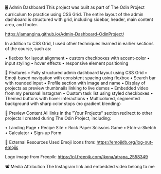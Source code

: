 🖥️ Admin Dashboard
This project was built as part of The Odin Project curriculum to practice using CSS Grid. The entire layout of the admin dashboard is structured with grid, including sidebar, header, main content area, and footer.

https://iamangina.github.io/Admin-Dashboard-OdinProject/

In addition to CSS Grid, I used other techniques learned in earlier sections of the course, such as:

• flexbox for layout alignment
• custom checkboxes with accent-color
• input styling
• hover effects
• responsive element positioning

🎯 Features
• Fully structured admin dashboard layout using CSS Grid
• Emoji-based navigation with consistent spacing using flexbox
• Search bar with rounded input
• Profile section with image and name
• Display of projects as preview thumbnails linking to live demos
• Embedded video from my personal Instagram
• Custom task list using styled checkboxes
• Themed buttons with hover interactions
• Multicolored, segmented background with sharp color stops (no gradient blending)

📸 Preview Content
All links in the "Your Projects" section redirect to other projects I created during The Odin Project, including:

• Landing Page
• Recipe Site
• Rock Paper Scissors Game
• Etch-a-Sketch
• Calculator
• Sign-up Form

🔗 External Resources Used
Emoji icons from:
https://emojidb.org/log-out-emojis

Logo image from Freepik:
https://pl.freepik.com/ikona/atrapa_2558349

📽️ Media Attribution
The Instagram link and embedded video belong to me

